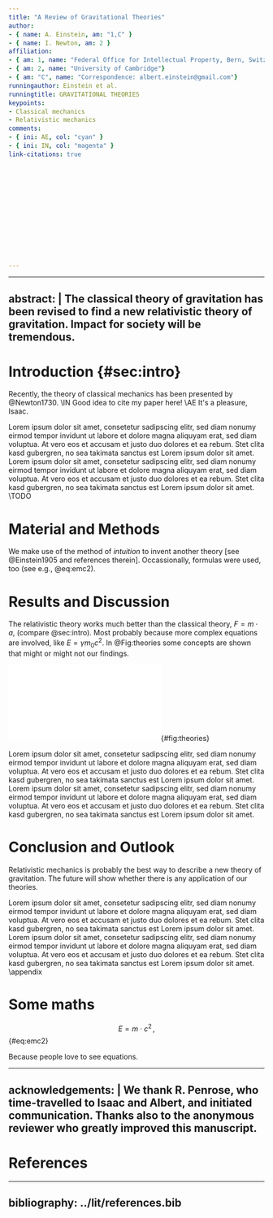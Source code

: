 ```yaml
---
title: "A Review of Gravitational Theories"
author:
- { name: A. Einstein, am: "1,C" }
- { name: I. Newton, am: 2 }
affiliation:
- { am: 1, name: "Federal Office for Intellectual Property, Bern, Switzerland"}
- { am: 2, name: "University of Cambridge"}
- { am: "C", name: "Correspondence: albert.einstein@gmail.com"}
runningauthor: Einstein et al.
runningtitle: GRAVITATIONAL THEORIES
keypoints:
- Classical mechanics
- Relativistic mechanics
comments:
- { ini: AE, col: "cyan" }
- { ini: IN, col: "magenta" }
link-citations: true












---
```

---
abstract: |
  The classical theory of gravitation has been revised to find a new relativistic theory of gravitation. Impact for society will be tremendous.
---

# Introduction {#sec:intro}

Recently, the theory of classical mechanics has been presented by @Newton1730. \IN Good idea to cite my paper here! \AE It's a pleasure, Isaac.

Lorem ipsum dolor sit amet, consetetur sadipscing elitr, sed diam nonumy eirmod tempor invidunt ut labore et dolore magna aliquyam erat, sed diam voluptua. At vero eos et accusam et justo duo dolores et ea rebum. Stet clita kasd gubergren, no sea takimata sanctus est Lorem ipsum dolor sit amet. Lorem ipsum dolor sit amet, consetetur sadipscing elitr, sed diam nonumy eirmod tempor invidunt ut labore et dolore magna aliquyam erat, sed diam voluptua. At vero eos et accusam et justo duo dolores et ea rebum. Stet clita kasd gubergren, no sea takimata sanctus est Lorem ipsum dolor sit amet. \TODO 


# Material and Methods

We make use of the method of *intuition* to invent another theory [see @Einstein1905 and references therein]. Occassionally, formulas were used, too (see e.g., @eq:emc2).


# Results and Discussion

The relativistic theory works much better than the classical theory, $F=m\cdot a$, (compare @sec:intro). Most probably because more complex equations are involved, like $E=\gamma m_0c^2$.
In @Fig:theories some concepts are shown that might or might not our findings.

![Some theories. Credit: Wikipedia.](../fig/theories.pdf){#fig:theories}

Lorem ipsum dolor sit amet, consetetur sadipscing elitr, sed diam nonumy eirmod tempor invidunt ut labore et dolore magna aliquyam erat, sed diam voluptua. At vero eos et accusam et justo duo dolores et ea rebum. Stet clita kasd gubergren, no sea takimata sanctus est Lorem ipsum dolor sit amet. Lorem ipsum dolor sit amet, consetetur sadipscing elitr, sed diam nonumy eirmod tempor invidunt ut labore et dolore magna aliquyam erat, sed diam voluptua. At vero eos et accusam et justo duo dolores et ea rebum. Stet clita kasd gubergren, no sea takimata sanctus est Lorem ipsum dolor sit amet.

# Conclusion and Outlook

Relativistic mechanics is probably the best way to describe a new theory of gravitation.
The future will show whether there is any application of our theories. 

Lorem ipsum dolor sit amet, consetetur sadipscing elitr, sed diam nonumy eirmod tempor invidunt ut labore et dolore magna aliquyam erat, sed diam voluptua. At vero eos et accusam et justo duo dolores et ea rebum. Stet clita kasd gubergren, no sea takimata sanctus est Lorem ipsum dolor sit amet. Lorem ipsum dolor sit amet, consetetur sadipscing elitr, sed diam nonumy eirmod tempor invidunt ut labore et dolore magna aliquyam erat, sed diam voluptua. At vero eos et accusam et justo duo dolores et ea rebum. Stet clita kasd gubergren, no sea takimata sanctus est Lorem ipsum dolor sit amet.
\appendix

# Some maths

$$ E = m\cdot c^2\,, $$ {#eq:emc2}

Because people love to see equations.


---
acknowledgements: |
  We thank R. Penrose, who time-travelled to Isaac and Albert, and initiated communication.
  Thanks also to the anonymous reviewer who greatly improved this manuscript.
---

# References

---
bibliography: ../lit/references.bib
---
